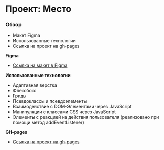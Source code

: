 # Проект: Место

### Обзор

* Макет Figma
* Использованные технологии
* Ссылка на проект на gh-pages

**Figma**

* [Ссылка на макет в Figma](https://www.figma.com/file/2cn9N9jSkmxD84oJik7xL7/JavaScript.-Sprint-4?node-id=0%3A1)

**Использованные технологии**

* Адаптивная верстка
* Флексбокс
* Гриды
* Псевдоклассы и псевдоэлементы
* Взаимодействие с DOM-Элементами через JavaScript
* Манипуляции с классами CSS через JavaScript
* Элементы с реакцией на действия пользователя (реализовано при помощи метод addEventListener)

**GH-pages**

* [Ссылка на проект на gh-pages](https://lilbib.github.io/mesto/)
